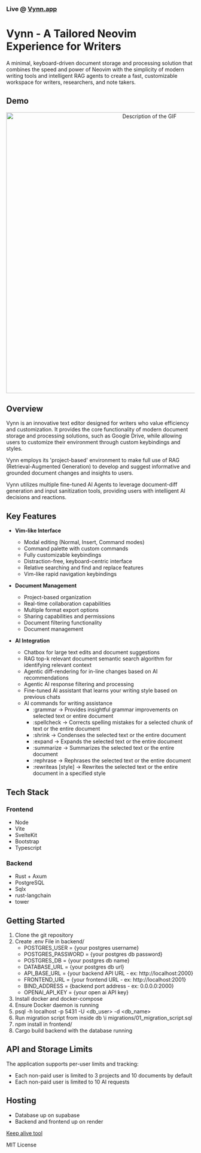 ### Live @ [Vynn.app](https://vynn.app)

# Vynn - A Tailored Neovim Experience for Writers

A minimal, keyboard-driven document storage and processing solution that combines the speed and power of Neovim with the simplicity of modern writing tools and intelligent RAG agents to create a fast, customizable workspace for writers, researchers, and note takers.

## Demo
<div align="center">
    <img src="https://github.com/CFdefense/CFdefense.github.io/blob/main/public/media/projects/Vynn.gif?raw=true" alt="Description of the GIF" width="750">
</div>

## Overview

Vynn is an innovative text editor designed for writers who value efficiency and customization. It provides the core functionality of modern document storage and processing solutions, such as Google Drive, while allowing users to customize their environment through custom keybindings and styles.

Vynn employs its 'project-based' environment to make full use of RAG (Retrieval-Augmented Generation) to develop and suggest informative and grounded document changes and insights to users.

Vynn utilizes multiple fine-tuned AI Agents to leverage document-diff generation and input sanitization tools, providing users with intelligent AI decisions and reactions.

## Key Features

- **Vim-like Interface**
  - Modal editing (Normal, Insert, Command modes)
  - Command palette with custom commands
  - Fully customizable keybindings
  - Distraction-free, keyboard-centric interface
  - Relative searching and find and replace features
  - Vim-like rapid navigation keybindings

- **Document Management**
  - Project-based organization
  - Real-time collaboration capabilities
  - Multiple format export options
  - Sharing capabilities and permissions
  - Document filtering functionality
  - Document management

- **AI Integration**
  - Chatbox for large text edits and document suggestions
  - RAG top-k relevant document semantic search algorithm for identifying relevant context
  - Agentic diff-rendering for in-line changes based on AI recommendations
  - Agentic AI response filtering and processing
  - Fine-tuned AI assistant that learns your writing style based on previous chats
  - AI commands for writing assistance
      - :grammar -> Provides insightful grammar improvements on selected text or entire document
      - :spellcheck -> Corrects spelling mistakes for a selected chunk of text or the entire document
      - :shrink -> Condenses the selected text or the entire document
      - :expand -> Expands the selected text or the entire document
      - :summarize -> Summarizes the selected text or the entire document
      - :rephrase -> Rephrases the selected text or the entire document
      - :rewriteas [style] -> Rewrites the selected text or the entire document in a specified style

## Tech Stack

### Frontend
- Node
- Vite
- SvelteKit
- Bootstrap
- Typescript

### Backend
- Rust + Axum
- PostgreSQL
- Sqlx
- rust-langchain
- tower

## Getting Started

1. Clone the git repository
2. Create .env File in backend/
    - POSTGRES_USER = {your postgres username}
    - POSTGRES_PASSWORD = {your postgres db password}
    - POSTGRES_DB = {your postgres db name}
    - DATABASE_URL = {your postgres db url}
    - API_BASE_URL = {your backend API URL - ex: http://localhost:2000}
    - FRONTEND_URL = {your frontend URL - ex: http://localhost:2001}
    - BIND_ADDRESS = {backend port address - ex: 0.0.0.0:2000}
    - OPENAI_API_KEY = {your open ai API key}
4. Install docker and docker-compose
5. Ensure Docker daemon is running
6. psql -h localhost -p 5431 -U <db_user> -d <db_name>
7. Run migration script from inside db \i migrations/01_migration_script.sql
8. npm install in frontend/
9. Cargo build backend with the database running

## API and Storage Limits

The application supports per-user limits and tracking:

- Each non-paid user is limited to 3 projects and 10 documents by default
- Each non-paid user is limited to 10 AI requests

## Hosting
- Database up on supabase
- Backend and frontend up on render

[Keep alive tool](https://keepalive.dashdashhard.com/)


MIT License
